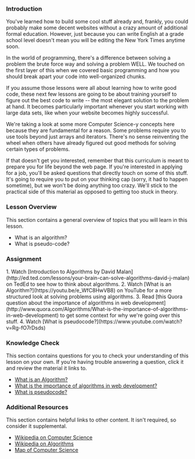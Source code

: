 ### Introduction

You've learned how to build some cool stuff already and, frankly, you could probably make some decent websites without a crazy amount of additional formal education.  However, just because you can write English at a grade school level doesn't mean you will be editing the New York Times anytime soon.

In the world of programming, there's a difference between solving a problem the brute force way and solving a problem WELL.  We touched on the first layer of this when we covered basic programming and how you should break apart your code into well-organized chunks.  

If you assume those lessons were all about learning how to write good code, these next few lessons are going to be about training yourself to figure out the best code to write -- the most elegant solution to the problem at hand.  It becomes particularly important whenever you start working with large data sets, like when your website becomes highly successful.

We're taking a look at some more Computer Science-y concepts here because they are fundamental for a reason.  Some problems require you to use tools beyond just arrays and iterators.  There's no sense reinventing the wheel when others have already figured out good methods for solving certain types of problems.

If that doesn't get you interested, remember that this curriculum is meant to prepare you for life beyond the web page.  If you're interested in applying for a job, you'll be asked questions that directly touch on some of this stuff.  It's going to require you to put on your thinking cap (sorry, it had to happen sometime), but we won't be doing anything too crazy.  We'll stick to the practical side of this material as opposed to getting too stuck in theory.

### Lesson Overview

This section contains a general overview of topics that you will learn in this lesson.

-  What is an algorithm?
-  What is pseudo-code?

### Assignment

<div class="lesson-content__panel" markdown="1">
  1. Watch [Introduction to Algorithms by David Malan](http://ed.ted.com/lessons/your-brain-can-solve-algorithms-david-j-malan) on TedEd to see how to think about algorithms.
  2. Watch [What is an Algorithm?](https://youtu.be/e_WfC8HwVB8) on YouTube for a more structured look at solving problems using algorithms.
  3. Read [this Quora question about the importance of algorithms in web development](http://www.quora.com/Algorithms/What-is-the-importance-of-algorithms-in-web-development) to get some context for why we're going over this stuff.
  4. Watch [What is pseudocode?](https://www.youtube.com/watch?v=Rg-fO7rDsds)
</div>



### Knowledge Check

This section contains questions for you to check your understanding of this lesson on your own. If you’re having trouble answering a question, click it and review the material it links to.

-  <a class="knowledge-check-link" href="https://youtu.be/e_WfC8HwVB8">What is an Algorithm?</a>
-  <a class="knowledge-check-link" href="http://www.quora.com/Algorithms/What-is-the-importance-of-algorithms-in-web-development">What is the importance of algorithms in web development?</a>
-  <a class="knowledge-check-link" href="https://www.youtube.com/watch?v=Rg-fO7rDsds">What is pseudocode?</a>

### Additional Resources
This section contains helpful links to other content. It isn't required, so consider it supplemental.

-  [Wikipedia on Computer Science](http://en.wikipedia.org/wiki/Computer_science)
-  [Wikipedia on Algorithms](http://en.wikipedia.org/wiki/Algorithm)
-  [Map of Computer Science](https://youtu.be/SzJ46YA_RaA)
